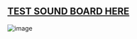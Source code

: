 ## [TEST SOUND BOARD HERE](https://httpanand.github.io/Sound-Board/)
![image](https://user-images.githubusercontent.com/87514488/129760767-566c5f7e-78ba-4403-8c7d-2cb812f2f37b.png)

